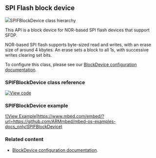 ## SPI Flash block device

<span class="images">![](https://os.mbed.com/docs/development/mbed-os-api-doxy/class_s_p_i_f_block_device.png)<span>SPIFBlockDevice class hierarchy</span></span>

This API is a block device for NOR-based SPI flash devices that support SFDP.

NOR-based SPI flash supports byte-sized read and writes, with an erase size of around 4 kbytes. An erase sets a block to all 1s, with successive writes clearing set bits.

To configure this class, please see our [BlockDevice configuration documentation](../reference/storage.html#blockdevice-default-configuration).

### SPIFBlockDevice class reference

[![View code](https://www.mbed.com/embed/?type=library)](https://os.mbed.com/docs/development/mbed-os-api-doxy/class_s_p_i_f_block_device.html)

### SPIFBlockDevice example

[![View Example]https://www.mbed.com/embed/?url=https://github.com/ARMmbed/mbed-os-examples-docs_only/SPIFBlockDevice)](https://github.com/ARMmbed/mbed-os-examples-docs_only/blob/master/SPIFBlockDevice/main.cpp)

### Related content

- [BlockDevice configuration documentation](../reference/storage.html#blockdevice-default-configuration).
